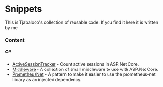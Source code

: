 # Snippets

This is Tjabalooo's collection of reusable code. If you find it here it is written by me.

### Content

##### C#
- [ActiveSessionTracker](C%23/ActiveSessionTracker) - Count active sessions in ASP.Net Core.
- [Middleware](C%23/Middleware) - A collection of small middleware to use with ASP.Net Core.
- [PrometheusNet](C%23/PrometheusNet) - A pattern to make it easier to use the prometheus-net library as an injected dependency.